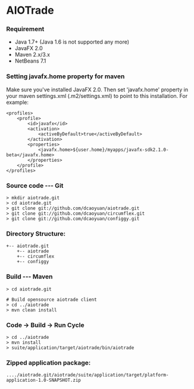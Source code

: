 
AIOTrade
========

### Requirement
    
* Java 1.7+ (Java 1.6 is not supported any more)
* JavaFX 2.0
* Maven 2.x/3.x
* NetBeans 7.1

### Setting javafx.home property for maven

Make sure you've installed JavaFX 2.0. Then set 'javafx.home' property in your maven settings.xml (.m2/settings.xml) to point to this installation. For example:

    <profiles>
        <profile>
            <id>javafx</id>
            <activation>
                <activeByDefault>true</activeByDefault>
            </activation>
            <properties>
                <javafx.home>${user.home}/myapps/javafx-sdk2.1.0-beta</javafx.home>
            </properties>
        </profile>
    </profiles>

### Source code --- Git

    > mkdir aiotrade.git
    > cd aiotrade.git
    > git clone git://github.com/dcaoyuan/aiotrade.git
    > git clone git://github.com/dcaoyuan/circumflex.git
    > git clone git://github.com/dcaoyuan/configgy.git

### Directory Structure:
    +-- aiotrade.git
        +-- aiotrade
        +-- circumflex
        +-- configgy

### Build --- Maven

    > cd aiotrade.git

    # Build opensource aiotrade client
    > cd ../aiotrade
    > mvn clean install  

### Code -> Build -> Run Cycle

    > cd ../aiotrade
    > mvn install  
    > suite/application/target/aiotrade/bin/aiotrade

### Zipped application package:

    ..../aiotrade.git/aiotrade/suite/application/target/platform-application-1.0-SNAPSHOT.zip
